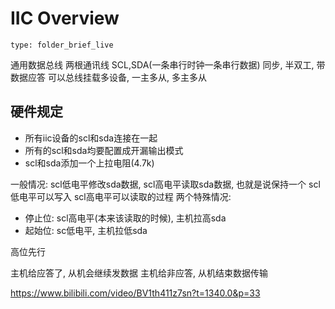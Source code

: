 # IIC Overview
 
```ccard
type: folder_brief_live
```
 
通用数据总线
两根通讯线 SCL,SDA(一条串行时钟一条串行数据)
同步, 半双工, 带数据应答
可以总线挂载多设备, 一主多从, 多主多从

## 硬件规定
- 所有iic设备的scl和sda连接在一起
- 所有的scl和sda均要配置成开漏输出模式
- scl和sda添加一个上拉电阻(4.7k)

一般情况: 
scl低电平修改sda数据, scl高电平读取sda数据, 也就是说保持一个
scl低电平可以写入
scl高电平可以读取的过程
两个特殊情况: 
- 停止位: scl高电平(本来该读取的时候), 主机拉高sda
- 起始位: sc低电平, 主机拉低sda

高位先行

主机给应答了, 从机会继续发数据
主机给非应答, 从机结束数据传输

https://www.bilibili.com/video/BV1th411z7sn?t=1340.0&p=33